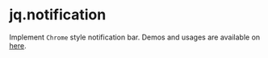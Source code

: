 # jq.notification

Implement `Chrome` style notification bar.
Demos and usages are available on [here](http://5509.github.com/jq.notification/).
